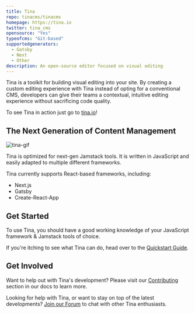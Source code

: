 ```yaml
---
title: Tina
repo: tinacms/tinacms
homepage: https://tina.io
twitter: tina_cms
opensource: "Yes"
typeofcms: "Git-based"
supportedgenerators:
  - Gatsby
  - Next
  - Other
description: An open-source editor focused on visual editing
---
```


Tina is a toolkit for building visual editing into your site. By creating a custom editing experience with Tina instead of opting for a conventional CMS, developers can give their teams a contextual, intuitive editing experience without sacrificing code quality.

To see Tina in action just go to [tina.io](https://tina.io)!

## The Next Generation of Content Management

![tina-gif](https://res.cloudinary.com/forestry-demo/image/upload/v1615660296/tina-travel-demo.gif)

Tina is optimized for next-gen Jamstack tools. It is written in JavaScript and easily adapted to multiple different frameworks.

Tina currently supports React-based frameworks, including:

- Next.js
- Gatsby
- Create-React-App

## Get Started

To use Tina, you should have a good working knowledge of your JavaScript framework & Jamstack tools of choice.

If you're itching to see what Tina can do, head over to the [Quickstart Guide](https://tina.io/docs/getting-started/introduction/).

## Get Involved

Want to help out with Tina's development? Please visit our [Contributing](https://tina.io/docs/contributing/guidelines/) section in our docs to learn more.

Looking for help with Tina, or want to stay on top of the latest developments? [Join our Forum](https://community.tinacms.org 'Join the TinaCMS Forum') to chat with other Tina enthusiasts.
